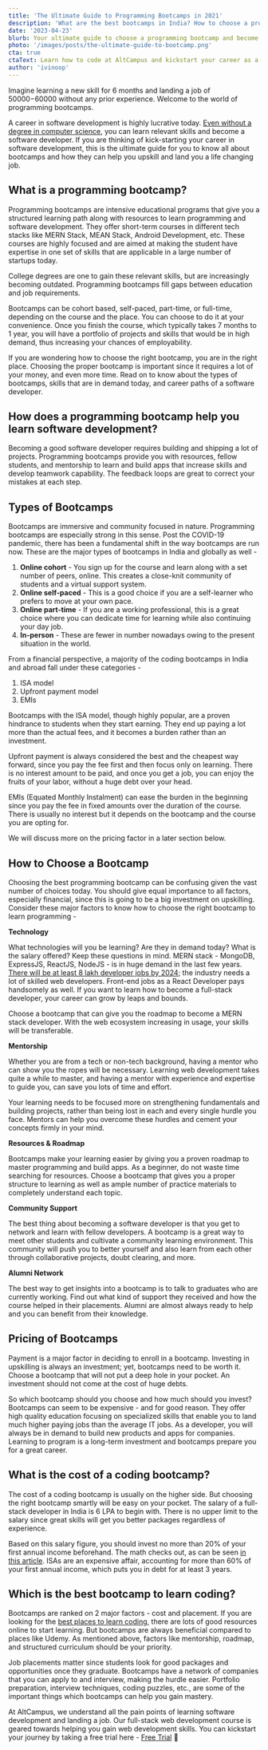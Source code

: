 ```yaml
---
title: 'The Ultimate Guide to Programming Bootcamps in 2021'
description: 'What are the best bootcamps in India? How to choose a programming bootcamp? Know how to become a software developer in this post.'
date: '2023-04-23'
blurb: Your ultimate guide to choose a programming bootcamp and become a software developer.
photo: '/images/posts/the-ultimate-guide-to-bootcamp.png'
cta: true
ctaText: Learn how to code at AltCampus and kickstart your career as a software developer 🚀
author: 'ivinoop'
---
```


Imagine learning a new skill for 6 months and landing a job of $50000-$60000 without any prior experience. Welcome to the world of programming bootcamps.

A career in software development is highly lucrative today. [Even without a degree in computer science](https://altcampus.school/posts/do-you-need-a-cs-degree-to-become-a-software-developer), you can learn relevant skills and become a software developer. If you are thinking of kick-starting your career in software development, this is the ultimate guide for you to know all about bootcamps and how they can help you upskill and land you a life changing job.

## What is a programming bootcamp?

Programming bootcamps are intensive educational programs that give you a structured learning path along with resources to learn programming and software development. They offer short-term courses in different tech stacks like MERN Stack, MEAN Stack, Android Development, etc. These courses are highly focused and are aimed at making the student have expertise in one set of skills that are applicable in a large number of startups today.

College degrees are one to gain these relevant skills, but are increasingly becoming outdated. Programming bootcamps fill gaps between education and job requirements.

Bootcamps can be cohort based, self-paced, part-time, or full-time, depending on the course and the place. You can choose to do it at your convenience. Once you finish the course, which typically takes 7 months to 1 year, you will have a portfolio of projects and skills that would be in high demand, thus increasing your chances of employability.

If you are wondering how to choose the right bootcamp, you are in the right place. Choosing the proper bootcamp is important since it requires a lot of your money, and even more time. Read on to know about the types of bootcamps, skills that are in demand today, and career paths of a software developer.

## How does a programming bootcamp help you learn software development?

Becoming a good software developer requires building and shipping a lot of projects. Programming bootcamps provide you with resources, fellow students, and mentorship to learn and build apps that increase skills and develop teamwork capability. The feedback loops are great to correct your mistakes at each step.

## Types of Bootcamps

Bootcamps are immersive and community focused in nature. Programming bootcamps are especially strong in this sense. Post the COVID-19 pandemic, there has been a fundamental shift in the way bootcamps are run now. These are the major types of bootcamps in India and globally as well -

1. **Online cohort** - You sign up for the course and learn along with a set number of peers, online. This creates a close-knit community of students and a virtual support system.
2. **Online self-paced** - This is a good choice if you are a self-learner who prefers to move at your own pace.
3. **Online part-time** - If you are a working professional, this is a great choice where you can dedicate time for learning while also continuing your day job.
4. **In-person** - These are fewer in number nowadays owing to the present situation in the world.

From a financial perspective, a majority of the coding bootcamps in India and abroad fall under these categories -

1. ISA model
2. Upfront payment model
3. EMIs

Bootcamps with the ISA model, though highly popular, are a proven hindrance to students when they start earning. They end up paying a lot more than the actual fees, and it becomes a burden rather than an investment.

Upfront payment is always considered the best and the cheapest way forward, since you pay the fee first and then focus only on learning. There is no interest amount to be paid, and once you get a job, you can enjoy the fruits of your labor, without a huge debt over your head.

EMIs (Equated Monthly Instalment) can ease the burden in the beginning since you pay the fee in fixed amounts over the duration of the course. There is usually no interest but it depends on the bootcamp and the course you are opting for.

We will discuss more on the pricing factor in a later section below.

## How to Choose a Bootcamp

Choosing the best programming bootcamp can be confusing given the vast number of choices today. You should give equal importance to all factors, especially financial, since this is going to be a big investment on upskilling. Consider these major factors to know how to choose the right bootcamp to learn programming -

**Technology**

What technologies will you be learning? Are they in demand today? What is the salary offered? Keep these questions in mind. MERN stack - MongoDB, ExpressJS, ReactJS, NodeJS - is in huge demand in the last few years. [There will be at least 8 lakh developer jobs by 2024](https://www.nationalskillsnetwork.in/5-reasons-to-launch-your-career-as-full-stack-developer-in-2021/); the industry needs a lot of skilled web developers. Front-end jobs as a React Developer pays handsomely as well. If you want to learn how to become a full-stack developer, your career can grow by leaps and bounds.

Choose a bootcamp that can give you the roadmap to become a MERN stack developer. With the web ecosystem increasing in usage, your skills will be transferable.

**Mentorship**

Whether you are from a tech or non-tech background, having a mentor who can show you the ropes will be necessary. Learning web development takes quite a while to master, and having a mentor with experience and expertise to guide you, can save you lots of time and effort.

Your learning needs to be focused more on strengthening fundamentals and building projects, rather than being lost in each and every single hurdle you face. Mentors can help you overcome these hurdles and cement your concepts firmly in your mind.

**Resources & Roadmap**

Bootcamps make your learning easier by giving you a proven roadmap to master programming and build apps. As a beginner, do not waste time searching for resources. Choose a bootcamp that gives you a proper structure to learning as well as ample number of practice materials to completely understand each topic.

**Community Support**

The best thing about becoming a software developer is that you get to network and learn with fellow developers. A bootcamp is a great way to meet other students and cultivate a community learning environment. This community will push you to better yourself and also learn from each other through collaborative projects, doubt clearing, and more.

**Alumni Network**

The best way to get insights into a bootcamp is to talk to graduates who are currently working. Find out what kind of support they received and how the course helped in their placements. Alumni are almost always ready to help and you can benefit from their knowledge.

## Pricing of Bootcamps

Payment is a major factor in deciding to enroll in a bootcamp. Investing in upskilling is always an investment; yet, bootcamps need to be worth it. Choose a bootcamp that will not put a deep hole in your pocket. An investment should not come at the cost of huge debts.

So which bootcamp should you choose and how much should you invest? Bootcamps can seem to be expensive - and for good reason. They offer high quality education focusing on specialized skills that enable you to land much higher paying jobs than the average IT jobs. As a developer, you will always be in demand to build new products and apps for companies. Learning to program is a long-term investment and bootcamps prepare you for a great career.

## What is the cost of a coding bootcamp?

The cost of a coding bootcamp is usually on the higher side. But choosing the right bootcamp smartly will be easy on your pocket. The salary of a full-stack developer in India is 6 LPA to begin with. There is no upper limit to the salary since great skills will get you better packages regardless of experience.

Based on this salary figure, you should invest no more than 20% of your first annual income beforehand. The math checks out, as can be seen [in this article](https://altcampus.school/posts/why-are-bootcamps-so-expensive). ISAs are an expensive affair, accounting for more than 60% of your first annual income, which puts you in debt for at least 3 years.

## Which is the best bootcamp to learn coding?

Bootcamps are ranked on 2 major factors - cost and placement. If you are looking for the [best places to learn coding](https://altcampus.school/posts/what-are-the-best-places-to-learn-coding), there are lots of good resources online to start learning. But bootcamps are always beneficial compared to places like Udemy. As mentioned above, factors like mentorship, roadmap, and structured curriculum should be your priority.

Job placements matter since students look for good packages and opportunities once they graduate. Bootcamps have a network of companies that you can apply to and interview, making the hurdle easier. Portfolio preparation, interview techniques, coding puzzles, etc., are some of the important things which bootcamps can help you gain mastery.

At AltCampus, we understand all the pain points of learning software development and landing a job. Our full-stack web development course is geared towards helping you gain web development skills. You can kickstart your journey by taking a free trial here - [Free Trial](https://try.altcampus.school/) 🚀
